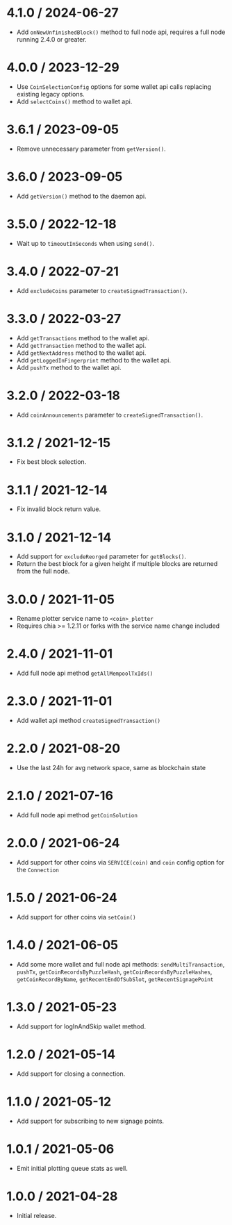 4.1.0 / 2024-06-27
==================

* Add `onNewUnfinishedBlock()` method to full node api, requires a full node running 2.4.0 or greater.

4.0.0 / 2023-12-29
==================

* Use `CoinSelectionConfig` options for some wallet api calls replacing existing legacy options.
* Add `selectCoins()` method to wallet api.

3.6.1 / 2023-09-05
==================

* Remove unnecessary parameter from `getVersion()`.

3.6.0 / 2023-09-05
==================

* Add `getVersion()` method to the daemon api.

3.5.0 / 2022-12-18
==================

* Wait up to `timeoutInSeconds` when using `send()`.

3.4.0 / 2022-07-21
==================

* Add `excludeCoins` parameter to `createSignedTransaction()`.

3.3.0 / 2022-03-27
==================

* Add `getTransactions` method to the wallet api.
* Add `getTransaction` method to the wallet api.
* Add `getNextAddress` method to the wallet api.
* Add `getLoggedInFingerprint` method to the wallet api.
* Add `pushTx` method to the wallet api.

3.2.0 / 2022-03-18
==================

* Add `coinAnnouncements` parameter to `createSignedTransaction()`.

3.1.2 / 2021-12-15
==================

* Fix best block selection.

3.1.1 / 2021-12-14
==================

* Fix invalid block return value.

3.1.0 / 2021-12-14
==================

* Add support for `excludeReorged` parameter for `getBlocks()`.
* Return the best block for a given height if multiple blocks are returned from the full node.

3.0.0 / 2021-11-05
==================

* Rename plotter service name to `<coin>_plotter`
* Requires chia >= 1.2.11 or forks with the service name change included

2.4.0 / 2021-11-01
==================

* Add full node api method `getAllMempoolTxIds()`

2.3.0 / 2021-11-01
==================

* Add wallet api method `createSignedTransaction()`

2.2.0 / 2021-08-20
==================

* Use the last 24h for avg network space, same as blockchain state

2.1.0 / 2021-07-16
==================

* Add full node api method `getCoinSolution`

2.0.0 / 2021-06-24
==================

* Add support for other coins via `SERVICE(coin)` and `coin` config option for the `Connection`

1.5.0 / 2021-06-24
==================

* Add support for other coins via `setCoin()`

1.4.0 / 2021-06-05
==================

* Add some more wallet and full node api methods: `sendMultiTransaction`, `pushTx`, `getCoinRecordsByPuzzleHash`, `getCoinRecordsByPuzzleHashes`, `getCoinRecordByName`, `getRecentEndOfSubSlot`, `getRecentSignagePoint`

1.3.0 / 2021-05-23
==================

* Add support for logInAndSkip wallet method.

1.2.0 / 2021-05-14
==================

* Add support for closing a connection.

1.1.0 / 2021-05-12
==================

* Add support for subscribing to new signage points.

1.0.1 / 2021-05-06
==================

* Emit initial plotting queue stats as well.

1.0.0 / 2021-04-28
==================

* Initial release.
